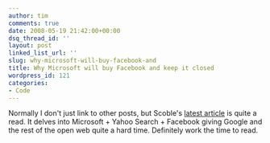 ```yaml
---
author: tim
comments: true
date: 2008-05-19 21:42:00+00:00
dsq_thread_id: ''
layout: post
linked_list_url: ''
slug: why-microsoft-will-buy-facebook-and
title: Why Microsoft will buy Facebook and keep it closed
wordpress_id: 121
categories:
- Code
---
```


Normally I don't just link to other posts, but Scoble's [latest
article](http://scobleizer.com/2008/05/19/why-microsoft-will-buy-facebook-and-keep-it-closed/) is quite a read. It delves into Microsoft + Yahoo Search +
Facebook giving Google and the rest of the open web quite a hard time.
Definitely work the time to read.